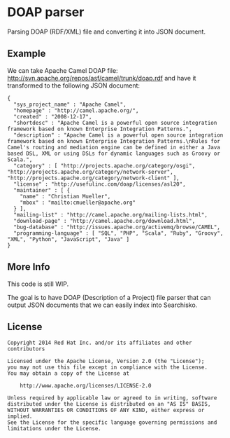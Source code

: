 # DOAP parser

Parsing DOAP (RDF/XML) file and converting it into JSON document.

## Example

We can take Apache Camel DOAP file: <http://svn.apache.org/repos/asf/camel/trunk/doap.rdf>
and have it transformed to the following JSON document:

    {
      "sys_project_name" : "Apache Camel",
      "homepage" : "http://camel.apache.org/",
      "created" : "2008-12-17",
      "shortdesc" : "Apache Camel is a powerful open source integration framework based on known Enterprise Integration Patterns.",
      "description" : "Apache Camel is a powerful open source integration framework based on known Enterprise Integration Patterns.\nRules for Camel's routing and mediation engine can be defined in either a Java based DSL, XML or using DSLs for dynamic languages such as Groovy or Scala.",
      "category" : [ "http://projects.apache.org/category/osgi", "http://projects.apache.org/category/network-server", "http://projects.apache.org/category/network-client" ],
      "license" : "http://usefulinc.com/doap/licenses/asl20",
      "maintainer" : [ {
        "name" : "Christian Mueller",
        "mbox" : "mailto:cmueller@apache.org"
      } ],
      "mailing-list" : "http://camel.apache.org/mailing-lists.html",
      "download-page" : "http://camel.apache.org/download.html",
      "bug-database" : "http://issues.apache.org/activemq/browse/CAMEL",
      "programming-language" : [ "SQL", "PHP", "Scala", "Ruby", "Groovy", "XML", "Python", "JavaScript", "Java" ]
    }

## More Info

This code is still WIP.

The goal is to have DOAP (Description of a Project) file parser that can output JSON documents that we can easily index into Searchisko.

## License

    Copyright 2014 Red Hat Inc. and/or its affiliates and other contributors

    Licensed under the Apache License, Version 2.0 (the "License");
    you may not use this file except in compliance with the License.
    You may obtain a copy of the License at

        http://www.apache.org/licenses/LICENSE-2.0

    Unless required by applicable law or agreed to in writing, software
    distributed under the License is distributed on an "AS IS" BASIS,
    WITHOUT WARRANTIES OR CONDITIONS OF ANY KIND, either express or implied.
    See the License for the specific language governing permissions and
    limitations under the License.